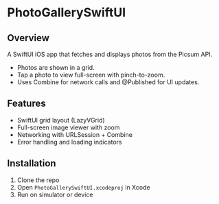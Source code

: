 # PhotoGallerySwiftUI
## Overview
A SwiftUI iOS app that fetches and displays photos from the Picsum API.
- Photos are shown in a grid.
- Tap a photo to view full-screen with pinch-to-zoom.
- Uses Combine for network calls and @Published for UI updates.

## Features
- SwiftUI grid layout (LazyVGrid)
- Full-screen image viewer with zoom
- Networking with URLSession + Combine
- Error handling and loading indicators

## Installation
1. Clone the repo
2. Open `PhotoGallerySwiftUI.xcodeproj` in Xcode
3. Run on simulator or device


